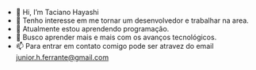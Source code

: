 - 👋 Hi, I’m Taciano Hayashi
- 👀 Tenho interesse em me tornar um desenvolvedor e trabalhar na area.
- 🌱 Atualmente estou aprendendo programação.
- 💞️ Busco aprender mais e mais com os avanços tecnológicos.
- 📫 Para entrar em contato comigo pode ser atravez do email junior.h.ferrante@gmail.com

<!---
Bug16An/Bug16An is a ✨ special ✨ repository because its `README.md` (this file) appears on your GitHub profile.
You can click the Preview link to take a look at your changes.
--->
